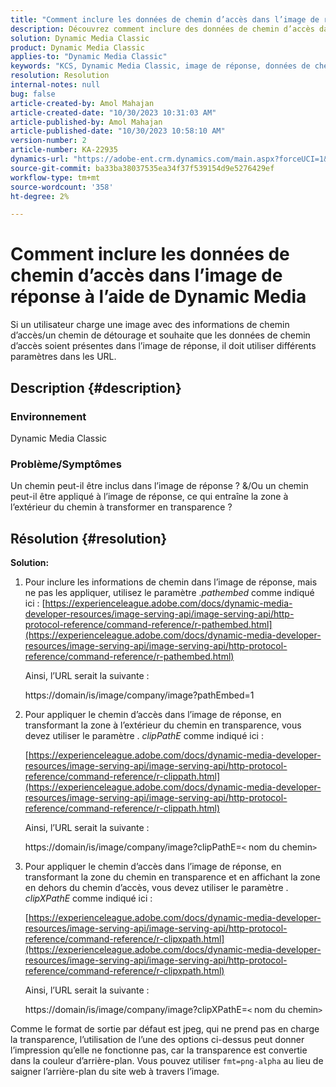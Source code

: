 ```yaml
---
title: "Comment inclure les données de chemin d’accès dans l’image de réponse à l’aide de Dynamic Media"
description: Découvrez comment inclure des données de chemin d’accès dans l’image de réponse à l’aide de Dynamic Media. Utilisez différents paramètres en fonction de vos besoins.
solution: Dynamic Media Classic
product: Dynamic Media Classic
applies-to: "Dynamic Media Classic"
keywords: "KCS, Dynamic Media Classic, image de réponse, données de chemin, incorporer, clipPathE"
resolution: Resolution
internal-notes: null
bug: false
article-created-by: Amol Mahajan
article-created-date: "10/30/2023 10:31:03 AM"
article-published-by: Amol Mahajan
article-published-date: "10/30/2023 10:58:10 AM"
version-number: 2
article-number: KA-22935
dynamics-url: "https://adobe-ent.crm.dynamics.com/main.aspx?forceUCI=1&pagetype=entityrecord&etn=knowledgearticle&id=bf3a8068-0f77-ee11-8179-6045bd006149"
source-git-commit: ba33ba38037535ea34f37f539154d9e5276429ef
workflow-type: tm+mt
source-wordcount: '358'
ht-degree: 2%

---
```


# Comment inclure les données de chemin d’accès dans l’image de réponse à l’aide de Dynamic Media


Si un utilisateur charge une image avec des informations de chemin d’accès/un chemin de détourage et souhaite que les données de chemin d’accès soient présentes dans l’image de réponse, il doit utiliser différents paramètres dans les URL.

## Description {#description}


### <b>Environnement</b>

Dynamic Media Classic



### <b>Problème/Symptômes</b>

Un chemin peut-il être inclus dans l’image de réponse ?
&amp;/Ou un chemin peut-il être appliqué à l’image de réponse, ce qui entraîne la zone à l’extérieur du chemin à transformer en transparence ?


## Résolution {#resolution}

<b>Solution:</b>
1. Pour inclure les informations de chemin dans l’image de réponse, mais ne pas les appliquer, utilisez le paramètre .*pathembed* comme indiqué ici :
   [https://experienceleague.adobe.com/docs/dynamic-media-developer-resources/image-serving-api/image-serving-api/http-protocol-reference/command-reference/r-pathembed.html](https://experienceleague.adobe.com/docs/dynamic-media-developer-resources/image-serving-api/image-serving-api/http-protocol-reference/command-reference/r-pathembed.html)


   Ainsi, l’URL serait la suivante :

   https://domain/is/image/company/image?pathEmbed=1
2. Pour appliquer le chemin d’accès dans l’image de réponse, en transformant la zone à l’extérieur du chemin en transparence, vous devez utiliser le paramètre . *clipPathE* comme indiqué ici :

   [https://experienceleague.adobe.com/docs/dynamic-media-developer-resources/image-serving-api/image-serving-api/http-protocol-reference/command-reference/r-clippath.html](https://experienceleague.adobe.com/docs/dynamic-media-developer-resources/image-serving-api/image-serving-api/http-protocol-reference/command-reference/r-clippath.html)


   Ainsi, l’URL serait la suivante :


   https://domain/is/image/company/image?clipPathE=`<` nom du chemin`>`
3. Pour appliquer le chemin d’accès dans l’image de réponse, en transformant la zone du chemin en transparence et en affichant la zone en dehors du chemin d’accès, vous devez utiliser le paramètre . *clipXPathE* comme indiqué ici :

   [https://experienceleague.adobe.com/docs/dynamic-media-developer-resources/image-serving-api/image-serving-api/http-protocol-reference/command-reference/r-clipxpath.html](https://experienceleague.adobe.com/docs/dynamic-media-developer-resources/image-serving-api/image-serving-api/http-protocol-reference/command-reference/r-clipxpath.html)


   Ainsi, l’URL serait la suivante :


   https://domain/is/image/company/image?clipXPathE=`<` nom du chemin`>`


Comme le format de sortie par défaut est jpeg, qui ne prend pas en charge la transparence, l’utilisation de l’une des options ci-dessus peut donner l’impression qu’elle ne fonctionne pas, car la transparence est convertie dans la couleur d’arrière-plan. Vous pouvez utiliser `fmt=png-alpha` au lieu de saigner l’arrière-plan du site web à travers l’image.
